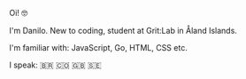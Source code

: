 Oi! 🤓

I'm Danilo. New to coding, student at Grit:Lab in Åland Islands.

I'm familiar with: JavaScript, Go, HTML, CSS etc.

I speak: 🇧🇷 🇨🇴 🇬🇧 🇸🇪
